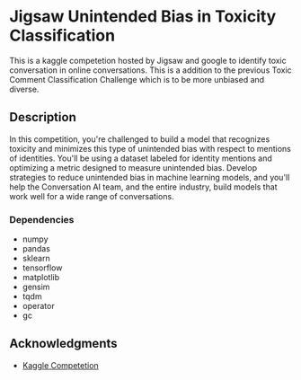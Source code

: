# Jigsaw Unintended Bias in Toxicity Classification

This is a kaggle competetion hosted by Jigsaw and google to identify toxic conversation in online conversations. This is a addition to the previous Toxic Comment Classification Challenge which is to be more unbiased and diverse.
## Description

In this competition, you're challenged to build a model that recognizes toxicity and minimizes this type of unintended bias with respect to mentions of identities. You'll be using a dataset labeled for identity mentions and optimizing a metric designed to measure unintended bias. Develop strategies to reduce unintended bias in machine learning models, and you'll help the Conversation AI team, and the entire industry, build models that work well for a wide range of conversations.

### Dependencies

* numpy
* pandas
* sklearn
* tensorflow
* matplotlib
* gensim
* tqdm
* operator
* gc

## Acknowledgments

* [Kaggle Competetion](https://www.kaggle.com/c/jigsaw-unintended-bias-in-toxicity-classification)

